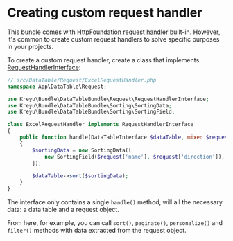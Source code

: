 # Creating custom request handler

This bundle comes with [HttpFoundation request handler](https://github.com/Kreyu/data-table-bundle/blob/main/srcsrc/Request/HttpFoundationRequestHandler.php) built-in.
However, it's common to create custom request handlers to solve specific purposes in your projects.

To create a custom request handler, create a class that implements [RequestHandlerInterface](https://github.com/Kreyu/data-table-bundle/blob/main/srcsrc/Request/RequestHandlerInterface.php):

```php
// src/DataTable/Request/ExcelRequestHandler.php
namespace App\DataTable\Request;

use Kreyu\Bundle\DataTableBundle\Request\RequestHandlerInterface;
use Kreyu\Bundle\DataTableBundle\Sorting\SortingData;
use Kreyu\Bundle\DataTableBundle\Sorting\SortingField;

class ExcelRequestHandler implements RequestHandlerInterface
{
    public function handle(DataTableInterface $dataTable, mixed $request = null): void
    {
        $sortingData = new SortingData([
            new SortingField($request['name'], $request['direction']),
        ]);
        
        $dataTable->sort($sortingData); 
    }
}
```

The interface only contains a single `handle()` method, will all the necessary data: a data table and a request object.

From here, for example, you can call `sort()`, `paginate()`, `personalize()` and `filter()` methods with data extracted from the request object.
